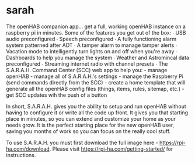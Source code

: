 # sarah
The openHAB companion app... get a full, working openHAB instance on a raspberry pi in minutes. Some of the features you get out of the box:
    ∙ USB audio preconfigured
    ∙ Speech preconfigured
    ∙ A fully functioning alarm system patterned after ADT
    ∙ A tamper alarm to manage tamper alerts
    ∙ Vacation mode to intelligently turn lights on and off when you're away
    ∙ Dashboards to help you manage the system
    ∙ Weather and Astromincal data preconfigured
    ∙ Streaming internet radio with channel presets
    ∙ The S.A.R.A.H. Command Center (SCC) web app to help you:
        - manage openHAB
        - manage all of S.A.R.A.H.'s settings
        - manage the Raspberry Pi (send commands directly from the SCC)
        - create a home template that will generate all the openHAB config files (things, items, rules, sitemap, etc.)
        - get SCC updates wih the push of a button

In short, S.A.R.A.H. gives you the ability to setup and run openHAB without having to configure it or write all the code up front. It gives you that starting place in minutes, so you can extend and customize your home as your needs grow. It is the perfect starting place for the new openHAB user, saving you months of work so you can focus on the really cool stuff.


To use S.A.R.A.H. you must first download the full image here - https://rpi-ha.com/download.
Please visit https://rpi-ha.com/getting-started/ for instructions.
